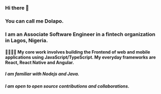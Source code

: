 ### Hi there 👋

### You can call me Dolapo.

### I am an Associate Software Engineer in a fintech organization in Lagos, Nigeria.

#### 🏋🏽‍♀️🎯 My core work involves building the Frontend of web and mobile applications using JavaScript/TypeScript. My everyday frameworks are React, React Native and Angular. 

##### I am familiar with Nodejs and Java.

##### I am open to open source contributions and collaborations.
<!--
**Adezayn/Adezayn** is a ✨ _special_ ✨ repository because its `README.md` (this file) appears on your GitHub profile.

Here are some ideas to get you started:

- 🔭 I’m currently working on ...
- 🌱 I’m currently learning ...
- 👯 I’m looking to collaborate on ...
- 🤔 I’m looking for help with ...
- 💬 Ask me about ...
- 📫 How to reach me: ...
- 😄 Pronouns: ...
- ⚡ Fun fact: ...
-->
